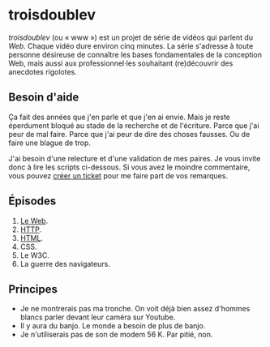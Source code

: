 # troisdoublev

_troisdoublev_ (ou « www ») est un projet de série de vidéos qui parlent du _Web_. Chaque vidéo dure environ cinq minutes. La série s'adresse à toute personne désireuse de connaître les bases fondamentales de la conception Web, mais aussi aux professionnel·les souhaitant (re)découvrir des anecdotes rigolotes.

## Besoin d'aide

Ça fait des années que j'en parle et que j'en ai envie. Mais je reste éperdument bloqué au stade de la recherche et de l'écriture. Parce que j'ai peur de mal faire. Parce que j'ai peur de dire des choses fausses. Ou de faire une blague de trop.

J'ai besoin d'une relecture et d'une validation de mes paires. Je vous invite donc à lire les scripts ci-dessous. Si vous avez le moindre commentaire, vous pouvez [créer un ticket](https://github.com/hteumeuleu/troisdoublev/issues/new) pour me faire part de vos remarques.

## Épisodes

1. [Le Web](01-le-web.md).
2. [HTTP](02-HTTP.md).
3. [HTML](03-HTML.md).
4. CSS.
5. Le W3C.
6. La guerre des navigateurs.

## Principes

* Je ne montrerais pas ma tronche. On voit déjà bien assez d'hommes blancs parler devant leur caméra sur Youtube.
* Il y aura du banjo. Le monde a besoin de plus de banjo.
* Je n'utiliserais pas de son de modem 56 K. Par pitié, non.